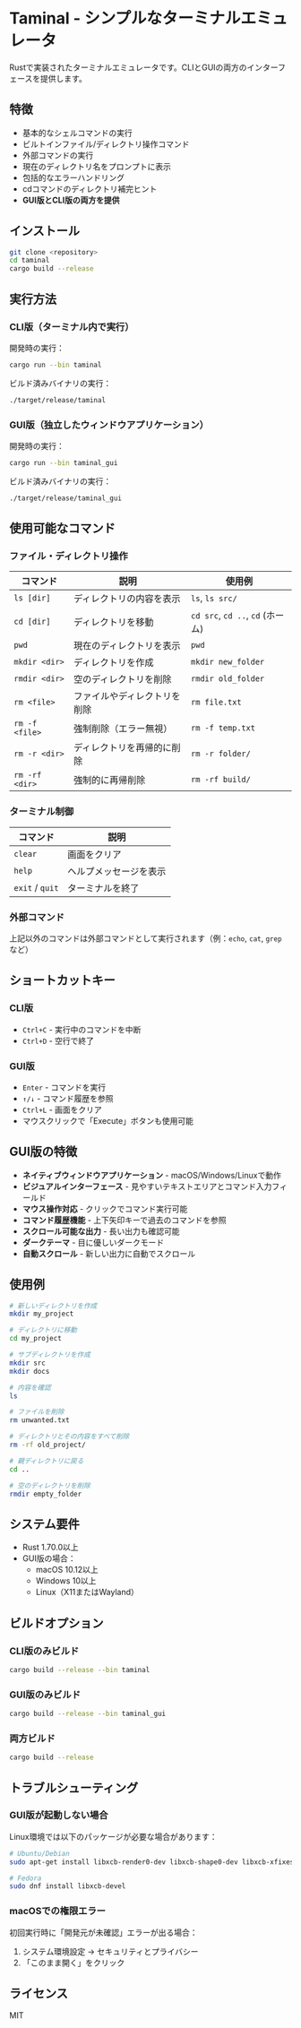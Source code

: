 # Taminal - シンプルなターミナルエミュレータ

Rustで実装されたターミナルエミュレータです。CLIとGUIの両方のインターフェースを提供します。

## 特徴

- 基本的なシェルコマンドの実行
- ビルトインファイル/ディレクトリ操作コマンド
- 外部コマンドの実行
- 現在のディレクトリ名をプロンプトに表示
- 包括的なエラーハンドリング
- cdコマンドのディレクトリ補完ヒント
- **GUI版とCLI版の両方を提供**

## インストール

```bash
git clone <repository>
cd taminal
cargo build --release
```

## 実行方法

### CLI版（ターミナル内で実行）

開発時の実行：
```bash
cargo run --bin taminal
```

ビルド済みバイナリの実行：
```bash
./target/release/taminal
```

### GUI版（独立したウィンドウアプリケーション）

開発時の実行：
```bash
cargo run --bin taminal_gui
```

ビルド済みバイナリの実行：
```bash
./target/release/taminal_gui
```

## 使用可能なコマンド

### ファイル・ディレクトリ操作

| コマンド | 説明 | 使用例 |
|---------|------|--------|
| `ls [dir]` | ディレクトリの内容を表示 | `ls`, `ls src/` |
| `cd [dir]` | ディレクトリを移動 | `cd src`, `cd ..`, `cd` (ホーム) |
| `pwd` | 現在のディレクトリを表示 | `pwd` |
| `mkdir <dir>` | ディレクトリを作成 | `mkdir new_folder` |
| `rmdir <dir>` | 空のディレクトリを削除 | `rmdir old_folder` |
| `rm <file>` | ファイルやディレクトリを削除 | `rm file.txt` |
| `rm -f <file>` | 強制削除（エラー無視） | `rm -f temp.txt` |
| `rm -r <dir>` | ディレクトリを再帰的に削除 | `rm -r folder/` |
| `rm -rf <dir>` | 強制的に再帰削除 | `rm -rf build/` |

### ターミナル制御

| コマンド | 説明 |
|---------|------|
| `clear` | 画面をクリア |
| `help` | ヘルプメッセージを表示 |
| `exit` / `quit` | ターミナルを終了 |

### 外部コマンド

上記以外のコマンドは外部コマンドとして実行されます（例：`echo`, `cat`, `grep` など）

## ショートカットキー

### CLI版
- `Ctrl+C` - 実行中のコマンドを中断
- `Ctrl+D` - 空行で終了

### GUI版
- `Enter` - コマンドを実行
- `↑/↓` - コマンド履歴を参照
- `Ctrl+L` - 画面をクリア
- マウスクリックで「Execute」ボタンも使用可能

## GUI版の特徴

- **ネイティブウィンドウアプリケーション** - macOS/Windows/Linuxで動作
- **ビジュアルインターフェース** - 見やすいテキストエリアとコマンド入力フィールド
- **マウス操作対応** - クリックでコマンド実行可能
- **コマンド履歴機能** - 上下矢印キーで過去のコマンドを参照
- **スクロール可能な出力** - 長い出力も確認可能
- **ダークテーマ** - 目に優しいダークモード
- **自動スクロール** - 新しい出力に自動でスクロール

## 使用例

```bash
# 新しいディレクトリを作成
mkdir my_project

# ディレクトリに移動
cd my_project

# サブディレクトリを作成
mkdir src
mkdir docs

# 内容を確認
ls

# ファイルを削除
rm unwanted.txt

# ディレクトリとその内容をすべて削除
rm -rf old_project/

# 親ディレクトリに戻る
cd ..

# 空のディレクトリを削除
rmdir empty_folder
```

## システム要件

- Rust 1.70.0以上
- GUI版の場合：
  - macOS 10.12以上
  - Windows 10以上
  - Linux（X11またはWayland）

## ビルドオプション

### CLI版のみビルド
```bash
cargo build --release --bin taminal
```

### GUI版のみビルド
```bash
cargo build --release --bin taminal_gui
```

### 両方ビルド
```bash
cargo build --release
```

## トラブルシューティング

### GUI版が起動しない場合

Linux環境では以下のパッケージが必要な場合があります：
```bash
# Ubuntu/Debian
sudo apt-get install libxcb-render0-dev libxcb-shape0-dev libxcb-xfixes0-dev

# Fedora
sudo dnf install libxcb-devel
```

### macOSでの権限エラー

初回実行時に「開発元が未確認」エラーが出る場合：
1. システム環境設定 → セキュリティとプライバシー
2. 「このまま開く」をクリック

## ライセンス

MIT